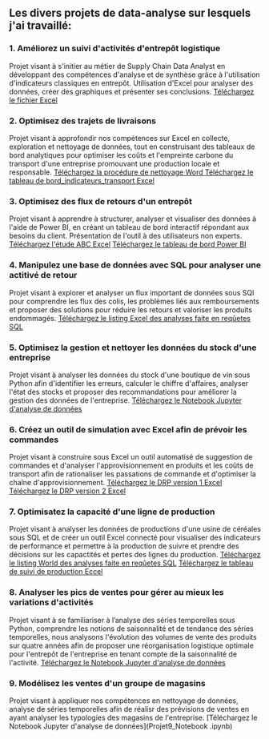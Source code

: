 ## Les divers projets de data-analyse sur lesquels j'ai travaillé:

### 1. Améliorez un suivi d'activités d'entrepôt logistique
Projet visant à s'initier au métier de Supply Chain Data Analyst en développant des compétences d'analyse et de synthèse grâce à l'utilisation d'indicateurs classiques en entrepôt.
Utilisation d'Excel pour analyser des données, créer des graphiques et présenter ses conclusions.
[Téléchargez le fichier Excel](Projet1_calcul_kpi.xlsx)

### 2. Optimisez des trajets de livraisons
Projet visant à approfondir nos compétences sur Excel en collecte, exploration et nettoyage de données, tout en construisant des tableaux de bord analytiques pour optimiser les coûts et l'empreinte carbone du transport d'une entreprise promouvant une production locale et responsable.
[Téléchargez la procédure de nettoyage Word ](Projet2_procédure_nettoyage_données.docx)
[Téléchargez le tableau de bord_indicateurs_transport Excel](Projet2_4_Tableau_de_bord_indicateurs_transport_022024.xlsx)

### 3. Optimisez des flux de retours d'un entrepôt
Projet visant à apprendre à structurer, analyser et visualiser des données à l'aide de Power BI, en créant un tableau de bord interactif répondant aux besoins du client. Présentation de l'outil à des utilisateurs non experts.
[Téléchargez l'étude ABC Excel](Projet3_seconde_realisation_ABC.xlsx)
[Téléchargez le tableau de bord Power BI](Projet3_tableau_de_bord.pbix)

### 4. Manipulez une base de données avec SQL pour analyser une actitivé de retour
Projet visant à explorer et analyser un flux important de données sous SQl pour comprendre les flux des colis, les problèmes liés aux remboursements et proposer des solutions pour réduire les retours et valoriser les produits endommagés.
[Téléchargez le listing Excel des analyses faite en reqûetes SQL](Projet4_Questions_requetes.xlsx)

### 5. Optimisez la gestion et nettoyer les données du stock d'une entreprise
Projet visant à analyser les données du stock d'une boutique de vin sous Python afin d'identifier les erreurs, calculer le chiffre d'affaires, analyser l'état des stocks et proposer des recommandations pour améliorer la gestion des données de l'entreprise.
[Téléchargez le Notebook Jupyter d'analyse de données](Projet5_notebook.ipynb)

### 6. Créez un outil de simulation avec Excel afin de prévoir les commandes
Projet visant à construire sous Excel un outil automatisé de suggestion de commandes et d'analyser l'approvisionnement en produits et les coûts de transport afin de rationaliser les passations de commande et d'optimiser la chaîne d'approvisionnement.
[Téléchargez le DRP version 1 Excel](Projet6_DRP1.xlsx)
[Téléchargez le DRP version 2 Excel](Projet6_DRP2.xlsx)

### 7. Optimisatez la capacité d'une ligne de production
Projet visant à analyser les données de productions d'une usine de céréales sous SQL et de créer un outil Excel connecté pour visualiser des indicateurs de performance et permettre à la production de suivre et prendre des décisions sur les capactités et pertes des lignes du production.
[Téléchargez le listing World des analyses faite en reqûetes SQL](Projet7_questions_requetes.docx)
[Téléchargez le tableau de suivi de production Eccel](Projet7_fichier_suivi_connecté_bdd.xlsx)

### 8. Analyser les pics de ventes pour gérer au mieux les variations d'activités
Projet visant à  se familiariser à l’analyse des séries temporelles sous Python, comprendre les notions de saisonnalité et de tendance des séries temporelles, nous analysons l'évolution des volumes de vente des produits sur quatre années afin de proposer une réorganisation logistique optimale pour l'entrepôt de l'entreprise en tenant compte de la saisonnalité de l'activité.
[Téléchargez le Notebook Jupyter d'analyse de données](Projet8_notebook.ipynb)

### 9. Modélisez les ventes d'un groupe de magasins
Projet visant à appliquer nos compétences en nettoyage de données, analyse de séries temporelles afin de réalisr des prévisions de ventes en ayant analyser les typologies des magasins de l'entreprise.
[Téléchargez le Notebook Jupyter d'analyse de données](Projet9_Notebook .ipynb)

